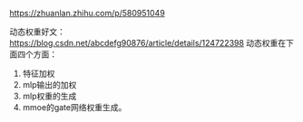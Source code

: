 https://zhuanlan.zhihu.com/p/580951049

动态权重好文：https://blog.csdn.net/abcdefg90876/article/details/124722398
动态权重在下面四个方面：
1. 特征加权
2. mlp输出的加权
3. mlp权重的生成
4. mmoe的gate网络权重生成。
